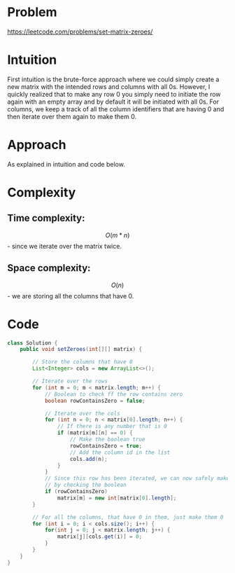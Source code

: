 # Problem
https://leetcode.com/problems/set-matrix-zeroes/

# Intuition
<!-- Describe your first thoughts on how to solve this problem. -->
First intuition is the brute-force approach where we could simply create a new matrix with the intended rows and columns with all 0s. However, I quickly realized that to make any row 0 you simply need to initiate the row again with an empty array and by default it will be initiated with all 0s. For columns, we keep a track of all the column identifiers that are having 0 and then iterate over them again to make them 0.

# Approach
<!-- Describe your approach to solving the problem. -->
As explained in intuition and code below.

# Complexity
## Time complexity:
<!-- Add your time complexity here, e.g. $$O(n)$$ -->
$$O(m*n)$$ - since we iterate over the matrix twice.

## Space complexity:
<!-- Add your space complexity here, e.g. $$O(n)$$ -->
$$O(n)$$ - we are storing all the columns that have 0.

# Code
```java
class Solution {
    public void setZeroes(int[][] matrix) {

        // Store the columns that have 0
        List<Integer> cols = new ArrayList<>();

        // Iterate over the rows
        for (int m = 0; m < matrix.length; m++) {
            // Boolean to check ff the row contains zero
            boolean rowContainsZero = false;

            // Iterate over the cols
            for (int n = 0; n < matrix[0].length; n++) {
                // If there is any number that is 0
                if (matrix[m][n] == 0) {
                    // Make the boolean true
                    rowContainsZero = true;
                    // Add the column id in the list
                    cols.add(n);
                }                    
            }
            // Since this row has been iterated, we can now safely make the entire row 0
            // by checking the boolean
            if (rowContainsZero)
                matrix[m] = new int[matrix[0].length];
        }

        // For all the columns, that have 0 in them, just make them 0
        for (int i = 0; i < cols.size(); i++) {
            for(int j = 0; j < matrix.length; j++) {
                matrix[j][cols.get(i)] = 0;
            }
        }    
    }
}
```
